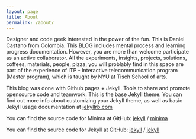 ```yaml
---
layout: page
title: About
permalink: /about/
---
```


Designer and code geek interested in the power of the fun. This is Daniel Castano from Colombia. This BLOG includes mental process and learning progress documentation. However, you are more than welcome participate as an active collaborator. All the experiments, insights, projects, solutions, coffees, materials, people, pizza, you will problably find in this space are part of the experience of ITP - Interactive telecommunication program (Master program), which is taught by NYU at Tisch School of arts.

This blog was done with Github pages + Jekyll. Tools to share and promote opensource code and teamwork.
This is the base Jekyll theme. You can find out more info about customizing your Jekyll theme, as well as basic Jekyll usage documentation at [jekyllrb.com](https://jekyllrb.com/)

You can find the source code for Minima at GitHub:
[jekyll][jekyll-organization] /
[minima](https://github.com/jekyll/minima)

You can find the source code for Jekyll at GitHub:
[jekyll][jekyll-organization] /
[jekyll](https://github.com/jekyll/jekyll)


[jekyll-organization]: https://github.com/jekyll
